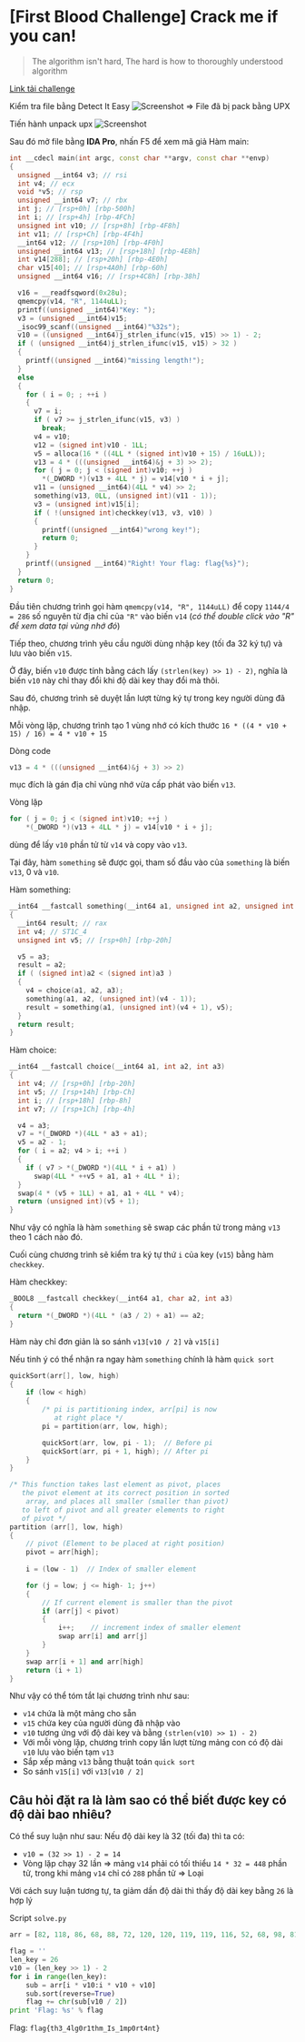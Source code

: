 # \[First Blood Challenge\] Crack me if you can!
>The algorithm isn't hard, The hard is how to thoroughly understood algorithm

[Link tải challenge](re4)

Kiểm tra file bằng Detect It Easy
![Screenshot](../screenshots/re_1.png?raw=true "Screenshot")
=> File đã bị pack bằng UPX

Tiến hành unpack upx
![Screenshot](../screenshots/re_2.png?raw=true "Screenshot")

Sau đó mở file bằng **IDA Pro**, nhấn F5 để xem mã giả
Hàm main:
```c++
int __cdecl main(int argc, const char **argv, const char **envp)
{
  unsigned __int64 v3; // rsi
  int v4; // ecx
  void *v5; // rsp
  unsigned __int64 v7; // rbx
  int j; // [rsp+0h] [rbp-500h]
  int i; // [rsp+4h] [rbp-4FCh]
  unsigned int v10; // [rsp+8h] [rbp-4F8h]
  int v11; // [rsp+Ch] [rbp-4F4h]
  __int64 v12; // [rsp+10h] [rbp-4F0h]
  unsigned __int64 v13; // [rsp+18h] [rbp-4E8h]
  int v14[288]; // [rsp+20h] [rbp-4E0h]
  char v15[40]; // [rsp+4A0h] [rbp-60h]
  unsigned __int64 v16; // [rsp+4C8h] [rbp-38h]

  v16 = __readfsqword(0x28u);
  qmemcpy(v14, "R", 1144uLL);
  printf((unsigned __int64)"Key: ");
  v3 = (unsigned __int64)v15;
  _isoc99_scanf((unsigned __int64)"%32s");
  v10 = ((unsigned __int64)j_strlen_ifunc(v15, v15) >> 1) - 2;
  if ( (unsigned __int64)j_strlen_ifunc(v15, v15) > 32 )
  {
    printf((unsigned __int64)"missing length!");
  }
  else
  {
    for ( i = 0; ; ++i )
    {
      v7 = i;
      if ( v7 >= j_strlen_ifunc(v15, v3) )
        break;
      v4 = v10;
      v12 = (signed int)v10 - 1LL;
      v5 = alloca(16 * ((4LL * (signed int)v10 + 15) / 16uLL));
      v13 = 4 * (((unsigned __int64)&j + 3) >> 2);
      for ( j = 0; j < (signed int)v10; ++j )
        *(_DWORD *)(v13 + 4LL * j) = v14[v10 * i + j];
      v11 = (unsigned __int64)(4LL * v4) >> 2;
      something(v13, 0LL, (unsigned int)(v11 - 1));
      v3 = (unsigned int)v15[i];
      if ( !(unsigned int)checkkey(v13, v3, v10) )
      {
        printf((unsigned __int64)"wrong key!");
        return 0;
      }
    }
    printf((unsigned __int64)"Right! Your flag: flag{%s}");
  }
  return 0;
}
```

Đầu tiên chương trình gọi hàm `qmemcpy(v14, "R", 1144uLL)` để copy `1144/4 = 286` số nguyên từ địa chỉ của `"R"` vào biến `v14` (_có thể double click vào "R" để xem data tại vùng nhớ đó_)

Tiếp theo, chương trình yêu cầu người dùng nhập key (tối đa 32 ký tự) và lưu vào biến `v15`.

Ở đây, biến `v10` được tính bằng cách lấy `(strlen(key) >> 1) - 2)`, nghĩa là biến `v10` này chỉ thay đổi khi độ dài key thay đổi mà thôi.

Sau đó, chương trình sẽ duyệt lần lượt từng ký tự trong key người dùng đã nhập.

Mỗi vòng lặp, chương trình tạo 1 vùng nhớ có kích thước ```16 * ((4 * v10 + 15) / 16) = 4 * v10 + 15```

Dòng code 
```c++
v13 = 4 * (((unsigned __int64)&j + 3) >> 2)
```
mục đích là gán địa chỉ vùng nhớ vừa cấp phát vào biến `v13`.

Vòng lặp
```c++
for ( j = 0; j < (signed int)v10; ++j )
	*(_DWORD *)(v13 + 4LL * j) = v14[v10 * i + j];
```
dùng để lấy `v10` phần tử từ `v14` và copy vào `v13`.

Tại đây, hàm `something` sẽ được gọi, tham số đầu vào của `something` là biến `v13`, 0 và `v10`.

Hàm something:
```c++
__int64 __fastcall something(__int64 a1, unsigned int a2, unsigned int a3)
{
  __int64 result; // rax
  int v4; // ST1C_4
  unsigned int v5; // [rsp+0h] [rbp-20h]

  v5 = a3;
  result = a2;
  if ( (signed int)a2 < (signed int)a3 )
  {
    v4 = choice(a1, a2, a3);
    something(a1, a2, (unsigned int)(v4 - 1));
    result = something(a1, (unsigned int)(v4 + 1), v5);
  }
  return result;
}
```

Hàm choice:
```c++
__int64 __fastcall choice(__int64 a1, int a2, int a3)
{
  int v4; // [rsp+0h] [rbp-20h]
  int v5; // [rsp+14h] [rbp-Ch]
  int i; // [rsp+18h] [rbp-8h]
  int v7; // [rsp+1Ch] [rbp-4h]

  v4 = a3;
  v7 = *(_DWORD *)(4LL * a3 + a1);
  v5 = a2 - 1;
  for ( i = a2; v4 > i; ++i )
  {
    if ( v7 > *(_DWORD *)(4LL * i + a1) )
      swap(4LL * ++v5 + a1, a1 + 4LL * i);
  }
  swap(4 * (v5 + 1LL) + a1, a1 + 4LL * v4);
  return (unsigned int)(v5 + 1);
}
```
Như vậy có nghĩa là hàm `something` sẽ swap các phần tử trong mảng `v13` theo 1 cách nào đó.

Cuối cùng chương trình sẽ kiểm tra ký tự thứ `i` của key (`v15`) bằng hàm `checkkey`.

Hàm checkkey:
```c++
_BOOL8 __fastcall checkkey(__int64 a1, char a2, int a3)
{
  return *(_DWORD *)(4LL * (a3 / 2) + a1) == a2;
}
```

Hàm này chỉ đơn giản là so sánh `v13[v10 / 2]` và `v15[i]`

Nếu tinh ý có thể nhận ra ngay hàm `something` chính là hàm `quick sort`

```c++
quickSort(arr[], low, high)
{
    if (low < high)
    {
        /* pi is partitioning index, arr[pi] is now
           at right place */
        pi = partition(arr, low, high);

        quickSort(arr, low, pi - 1);  // Before pi
        quickSort(arr, pi + 1, high); // After pi
    }
}

/* This function takes last element as pivot, places
   the pivot element at its correct position in sorted
    array, and places all smaller (smaller than pivot)
   to left of pivot and all greater elements to right
   of pivot */
partition (arr[], low, high)
{
    // pivot (Element to be placed at right position)
    pivot = arr[high];  
 
    i = (low - 1)  // Index of smaller element

    for (j = low; j <= high- 1; j++)
    {
        // If current element is smaller than the pivot
        if (arr[j] < pivot)
        {
            i++;    // increment index of smaller element
            swap arr[i] and arr[j]
        }
    }
    swap arr[i + 1] and arr[high]
    return (i + 1)
}
```

Như vậy có thể tóm tắt lại chương trình như sau:
- `v14` chứa là một mảng cho sẵn
- `v15` chứa key của người dùng đã nhập vào
- `v10` tương ứng với độ dài key và bằng `(strlen(v10) >> 1) - 2)`
- Với mỗi vòng lặp, chương trình copy lần lượt từng mảng con có độ dài `v10` lưu vào biến tạm `v13`
- Sắp xếp mảng `v13` bằng thuật toán `quick sort`
- So sánh `v15[i]` với `v13[v10 / 2]`

## Câu hỏi đặt ra là làm sao có thể biết được key có độ dài bao nhiêu?

Có thể suy luận như sau:
Nếu độ dài key là 32 (tối đa) thì ta có:
- `v10 = (32 >> 1) - 2 = 14`
- Vòng lặp chạy 32 lần => mảng `v14` phải có tối thiểu `14 * 32 = 448` phần tử, trong khi mảng `v14` chỉ có `288` phần tử
=> Loại

Với cách suy luận tương tự, ta giảm dần độ dài thì thấy độ dài key bằng `26` là hợp lý

Script `solve.py`
```python
arr = [82, 118, 86, 68, 88, 72, 120, 120, 119, 119, 116, 52, 68, 98, 81, 52, 108, 110, 117, 117, 111, 104, 112, 68, 48, 97, 69, 44, 99, 50, 33, 45, 51, 104, 55, 75, 43, 46, 77, 118, 98, 102, 111, 95, 74, 70, 97, 54, 119, 46, 50, 45, 49, 50, 52, 106, 73, 80, 114, 102, 86, 119, 113, 109, 122, 108, 77, 99, 70, 43, 97, 120, 114, 106, 113, 105, 103, 43, 65, 107, 119, 72, 78, 44, 44, 43, 44, 48, 115, 85, 45, 87, 90, 106, 119, 121, 116, 119, 114, 116, 72, 51, 89, 78, 46, 45, 46, 45, 48, 49, 71, 121, 68, 73, 89, 95, 122, 119, 118, 122, 116, 119, 48, 90, 117, 103, 72, 65, 122, 115, 105, 104, 105, 54, 43, 81, 79, 112, 122, 115, 113, 119, 109, 57, 118, 53, 84, 46, 122, 111, 89, 110, 107, 95, 103, 75, 107, 115, 77, 49, 44, 72, 68, 54, 73, 74, 106, 44, 85, 54, 121, 117, 122, 119, 116, 115, 102, 74, 97, 119, 99, 81, 103, 52, 49, 72, 95, 56, 69, 55, 115, 72, 33, 46, 48, 43, 43, 49, 56, 105, 66, 87, 44, 111, 119, 113, 121, 119, 109, 113, 56, 67, 95, 45, 71, 117, 116, 116, 116, 112, 119, 115, 103, 73, 86, 44, 43, 45, 33, 44, 48, 85, 46, 101, 101, 85, 120, 122, 121, 121, 117, 114, 87, 121, 114, 102, 81, 90, 118, 119, 118, 118, 116, 88, 95, 99, 55, 33, 33, 50, 45, 83, 44, 52, 86, 73, 118, 97, 65, 108, 120, 122, 114, 119, 110, 73, 119, 69, 68, 103, 117, 87, 119, 119, 120, 116]

flag = ''
len_key = 26
v10 = (len_key >> 1) - 2
for i in range(len_key):
	sub = arr[i * v10:i * v10 + v10]
	sub.sort(reverse=True)
	flag += chr(sub[v10 / 2])
print 'Flag: %s' % flag
```

Flag: `flag{th3_4lg0r1thm_Is_1mp0rt4nt}`
